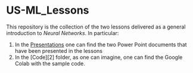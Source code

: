 # US-ML_Lessons
This repository is the collection of the two lessons delivered as a general introduction to _Neural Networks_. In particular:
1. In the [Presentations][1] one can find the two Power Point documents that have been presented in the lessons
2. In the [Code][2] folder, as one can imagine, one can find the Google Colab with the sample code.

[1]:
[2]:
